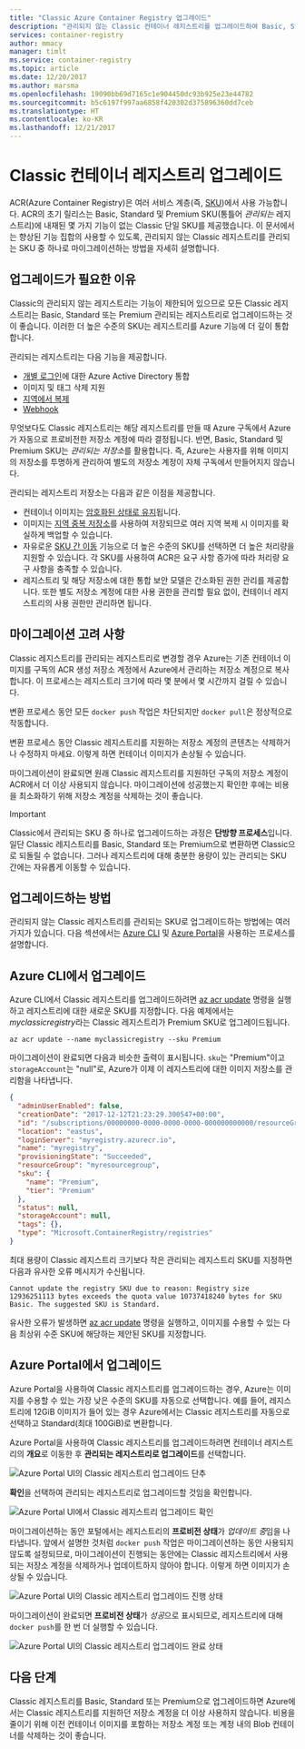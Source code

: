 ```yaml
---
title: "Classic Azure Container Registry 업그레이드"
description: "관리되지 않는 Classic 컨테이너 레지스트리를 업그레이드하여 Basic, Standard 및 Premium의 관리되는 컨테이너 레지스트리의 확장된 기능 집합을 활용할 수 있습니다."
services: container-registry
author: mmacy
manager: timlt
ms.service: container-registry
ms.topic: article
ms.date: 12/20/2017
ms.author: marsma
ms.openlocfilehash: 19090bb69d7165c1e904450dc93b925e23e44782
ms.sourcegitcommit: b5c6197f997aa6858f420302d375896360dd7ceb
ms.translationtype: HT
ms.contentlocale: ko-KR
ms.lasthandoff: 12/21/2017
---
```

# <a name="upgrade-a-classic-container-registry"></a>Classic 컨테이너 레지스트리 업그레이드

ACR(Azure Container Registry)은 여러 서비스 계층(즉, [SKU](container-registry-skus.md))에서 사용 가능합니다. ACR의 초기 릴리스는 Basic, Standard 및 Premium SKU(통틀어 *관리되는* 레지스트리)에 내재된 몇 가지 기능이 없는 Classic 단일 SKU를 제공했습니다. 이 문서에서는 향상된 기능 집합의 사용할 수 있도록, 관리되지 않는 Classic 레지스트리를 관리되는 SKU 중 하나로 마이그레이션하는 방법을 자세히 설명합니다.

## <a name="why-upgrade"></a>업그레이드가 필요한 이유

Classic의 관리되지 않는 레지스트리는 기능이 제한되어 있으므로 모든 Classic 레지스트리는 Basic, Standard 또는 Premium 관리되는 레지스트리로 업그레이드하는 것이 좋습니다. 이러한 더 높은 수준의 SKU는 레지스트리를 Azure 기능에 더 깊이 통합합니다.

관리되는 레지스트리는 다음 기능을 제공합니다.

* [개별 로그인](container-registry-authentication.md#individual-login-with-azure-ad)에 대한 Azure Active Directory 통합
* 이미지 및 태그 삭제 지원
* [지역에서 복제](container-registry-geo-replication.md)
* [Webhook](container-registry-webhook.md)

무엇보다도 Classic 레지스트리는 해당 레지스트리를 만들 때 Azure 구독에서 Azure가 자동으로 프로비전한 저장소 계정에 따라 결정됩니다. 반면, Basic, Standard 및 Premium SKU는 *관리되는 저장소*를 활용합니다. 즉, Azure는 사용자를 위해 이미지의 저장소를 투명하게 관리하여 별도의 저장소 계정이 자체 구독에서 만들어지지 않습니다.

관리되는 레지스트리 저장소는 다음과 같은 이점을 제공합니다.

* 컨테이너 이미지는 [암호화된 상태로 유지](../storage/common/storage-service-encryption.md)됩니다.
* 이미지는 [지역 중복 저장소](../storage/common/storage-redundancy.md#geo-redundant-storage)를 사용하여 저장되므로 여러 지역 복제 시 이미지를 확실하게 백업할 수 있습니다.
* 자유로운 [SKU 간 이동](container-registry-skus.md#changing-skus) 기능으로 더 높은 수준의 SKU를 선택하면 더 높은 처리량을 지원할 수 있습니다. 각 SKU를 사용하여 ACR은 요구 사항 증가에 따라 처리량 요구 사항을 충족할 수 있습니다.
* 레지스트리 및 해당 저장소에 대한 통합 보안 모델은 간소화된 권한 관리를 제공합니다. 또한 별도 저장소 계정에 대한 사용 권한을 관리할 필요 없이, 컨테이너 레지스트리의 사용 권한만 관리하면 됩니다.

## <a name="migration-considerations"></a>마이그레이션 고려 사항

Classic 레지스트리를 관리되는 레지스트리로 변경할 경우 Azure는 기존 컨테이너 이미지를 구독의 ACR 생성 저장소 계정에서 Azure에서 관리하는 저장소 계정으로 복사합니다. 이 프로세스는 레지스트리 크기에 따라 몇 분에서 몇 시간까지 걸릴 수 있습니다.

변환 프로세스 동안 모든 `docker push` 작업은 차단되지만 `docker pull`은 정상적으로 작동합니다.

변환 프로세스 동안 Classic 레지스트리를 지원하는 저장소 계정의 콘텐츠는 삭제하거나 수정하지 마세요. 이렇게 하면 컨테이너 이미지가 손상될 수 있습니다.

마이그레이션이 완료되면 원래 Classic 레지스트리를 지원하던 구독의 저장소 계정이 ACR에서 더 이상 사용되지 않습니다. 마이그레이션에 성공했는지 확인한 후에는 비용을 최소화하기 위해 저장소 계정을 삭제하는 것이 좋습니다.

>[!IMPORTANT]
> Classic에서 관리되는 SKU 중 하나로 업그레이드하는 과정은 **단방향 프로세스**입니다. 일단 Classic 레지스트리를 Basic, Standard 또는 Premium으로 변환하면 Classic으로 되돌릴 수 없습니다. 그러나 레지스트리에 대해 충분한 용량이 있는 관리되는 SKU 간에는 자유롭게 이동할 수 있습니다.

## <a name="how-to-upgrade"></a>업그레이드하는 방법

관리되지 않는 Classic 레지스트리를 관리되는 SKU로 업그레이드하는 방법에는 여러 가지가 있습니다. 다음 섹션에서는 [Azure CLI][azure-cli] 및 [Azure Portal][azure-portal]을 사용하는 프로세스를 설명합니다.

## <a name="upgrade-in-azure-cli"></a>Azure CLI에서 업그레이드

Azure CLI에서 Classic 레지스트리를 업그레이드하려면 [az acr update][az-acr-update] 명령을 실행하고 레지스트리에 대한 새로운 SKU를 지정합니다. 다음 예제에서는 *myclassicregistry*라는 Classic 레지스트리가 Premium SKU로 업그레이드됩니다.

```azurecli-interactive
az acr update --name myclassicregistry --sku Premium
```

마이그레이션이 완료되면 다음과 비슷한 출력이 표시됩니다. `sku`는 "Premium"이고 `storageAccount`는 "null"로, Azure가 이제 이 레지스트리에 대한 이미지 저장소를 관리함을 나타냅니다.

```JSON
{
  "adminUserEnabled": false,
  "creationDate": "2017-12-12T21:23:29.300547+00:00",
  "id": "/subscriptions/00000000-0000-0000-0000-000000000000/resourceGroups/myresourcegroup/providers/Microsoft.ContainerRegistry/registries/myregistry",
  "location": "eastus",
  "loginServer": "myregistry.azurecr.io",
  "name": "myregistry",
  "provisioningState": "Succeeded",
  "resourceGroup": "myresourcegroup",
  "sku": {
    "name": "Premium",
    "tier": "Premium"
  },
  "status": null,
  "storageAccount": null,
  "tags": {},
  "type": "Microsoft.ContainerRegistry/registries"
}
```

최대 용량이 Classic 레지스트리 크기보다 작은 관리되는 레지스트리 SKU를 지정하면 다음과 유사한 오류 메시지가 수신됩니다.

`Cannot update the registry SKU due to reason: Registry size 12936251113 bytes exceeds the quota value 10737418240 bytes for SKU Basic. The suggested SKU is Standard.`

유사한 오류가 발생하면 [az acr update][az-acr-update] 명령을 실행하고, 이미지를 수용할 수 있는 다음 최상위 수준 SKU에 해당하는 제안된 SKU를 지정합니다.

## <a name="upgrade-in-azure-portal"></a>Azure Portal에서 업그레이드

Azure Portal을 사용하여 Classic 레지스트리를 업그레이드하는 경우, Azure는 이미지를 수용할 수 있는 가장 낮은 수준의 SKU를 자동으로 선택합니다. 예를 들어, 레지스트리에 12GiB 이미지가 들어 있는 경우 Azure에서는 Classic 레지스트리를 자동으로 선택하고 Standard(최대 100GiB)로 변환합니다.

Azure Portal을 사용하여 Classic 레지스트리를 업그레이드하려면 컨테이너 레지스트리의 **개요**로 이동한 후 **관리되는 레지스트리로 업그레이드**를 선택합니다.

![Azure Portal UI의 Classic 레지스트리 업그레이드 단추][update-classic-01-upgrade]

**확인**을 선택하여 관리되는 레지스트리로 업그레이드할 것임을 확인합니다.

![Azure Portal UI에서 Classic 레지스트리 업그레이드 확인][update-classic-02-confirm]

마이그레이션하는 동안 포털에서는 레지스트리의 **프로비전 상태**가 *업데이트 중*임을 나타냅니다. 앞에서 설명한 것처럼 `docker push` 작업은 마이그레이션하는 동안 사용되지 않도록 설정되므로, 마이그레이션이 진행되는 동안에는 Classic 레지스트리에서 사용되는 저장소 계정을 삭제하거나 업데이트하지 않아야 합니다. 이렇게 하면 이미지가 손상될 수 있습니다.

![Azure Portal UI의 Classic 레지스트리 업그레이드 진행 상태][update-classic-03-updating]

마이그레이션이 완료되면 **프로비전 상태**가 *성공*으로 표시되므로, 레지스트리에 대해 `docker push`를 한 번 더 실행할 수 있습니다.

![Azure Portal UI의 Classic 레지스트리 업그레이드 완료 상태][update-classic-04-updated]

## <a name="next-steps"></a>다음 단계

Classic 레지스트리를 Basic, Standard 또는 Premium으로 업그레이드하면 Azure에서는 Classic 레지스트리를 지원하던 저장소 계정을 더 이상 사용하지 않습니다. 비용을 줄이기 위해 이전 컨테이너 이미지를 포함하는 저장소 계정 또는 계정 내의 Blob 컨테이너를 삭제하는 것이 좋습니다.

<!-- IMAGES -->
[update-classic-01-upgrade]: ./media/container-registry-upgrade\update-classic-01-upgrade.png
[update-classic-02-confirm]: ./media/container-registry-upgrade\update-classic-02-confirm.png
[update-classic-03-updating]: ./media/container-registry-upgrade\update-classic-03-updating.png
[update-classic-04-updated]: ./media/container-registry-upgrade\update-classic-04-updated.png

<!-- LINKS - internal -->
[az-acr-update]: /cli/azure/acr#az_acr_update
[azure-cli]: /cli/azure/install-azure-cli
[azure-portal]: https://portal.azure.com